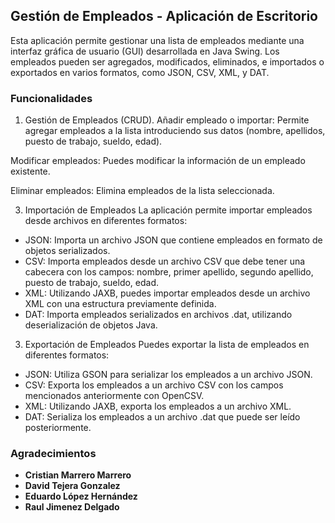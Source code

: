 ## Gestión de Empleados - Aplicación de Escritorio
Esta aplicación permite gestionar una lista de empleados mediante una interfaz gráfica de usuario (GUI) desarrollada en Java Swing.
Los empleados pueden ser agregados, modificados, eliminados, e importados o exportados en varios formatos, como JSON, CSV, XML, y DAT.

### Funcionalidades
1. Gestión de Empleados (CRUD).
Añadir empleado o importar: Permite agregar empleados a la lista introduciendo sus datos (nombre, apellidos, puesto de trabajo, sueldo, edad).

Modificar empleados: Puedes modificar la información de un empleado existente.

Eliminar empleados: Elimina empleados de la lista seleccionada.

3. Importación de Empleados
La aplicación permite importar empleados desde archivos en diferentes formatos:

- JSON: Importa un archivo JSON que contiene empleados en formato de objetos serializados.
- CSV: Importa empleados desde un archivo CSV que debe tener una cabecera con los campos: nombre, primer apellido, segundo apellido, puesto de trabajo, sueldo, edad.
- XML: Utilizando JAXB, puedes importar empleados desde un archivo XML con una estructura previamente definida.
- DAT: Importa empleados serializados en archivos .dat, utilizando deserialización de objetos Java.

3. Exportación de Empleados
Puedes exportar la lista de empleados en diferentes formatos:

- JSON: Utiliza GSON para serializar los empleados a un archivo JSON.
- CSV: Exporta los empleados a un archivo CSV con los campos mencionados anteriormente con OpenCSV.
- XML: Utilizando JAXB, exporta los empleados a un archivo XML.
- DAT: Serializa los empleados a un archivo .dat que puede ser leído posteriormente.

### Agradecimientos
- **Cristian Marrero Marrero**
- **David Tejera Gonzalez**
- **Eduardo López Hernández**
- **Raul Jimenez Delgado**
